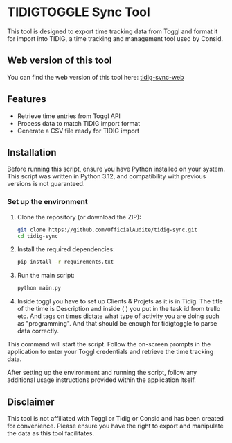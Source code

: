 # TIDIGTOGGLE Sync Tool

This tool is designed to export time tracking data from Toggl and format it for import into TIDIG, a time tracking and management tool used by Consid.

## Web version of this tool
You can find the web version of this tool here: [tidig-sync-web](https://github.com/OfficialAudite/tidig-sync-web)

## Features

- Retrieve time entries from Toggl API
- Process data to match TIDIG import format
- Generate a CSV file ready for TIDIG import

## Installation

Before running this script, ensure you have Python installed on your system.
This script was written in Python 3.12, and compatibility with previous versions is not guaranteed.

### Set up the environment

1. Clone the repository (or download the ZIP):

    ```bash
    git clone https://github.com/OfficialAudite/tidig-sync.git
    cd tidig-sync
    ```

2. Install the required dependencies:

    ```bash
    pip install -r requirements.txt
    ```

3. Run the main script:

    ```bash
    python main.py
    ```
4. Inside toggl you have to set up Clients & Projets as it is in Tidig. The title of the time is Description and inside ( ) you put in the task id from trello etc. And tags on times dictate what type of activity you are doing such as "programming". And that should be enough for tidigtoggle to parse data correctly.

This command will start the script. Follow the on-screen prompts in the application to enter your Toggl credentials and retrieve the time tracking data.

After setting up the environment and running the script, follow any additional usage instructions provided within the application itself.

## Disclaimer

This tool is not affiliated with Toggl or Tidig or Consid and has been created for convenience. Please ensure you have the right to export and manipulate the data as this tool facilitates.
